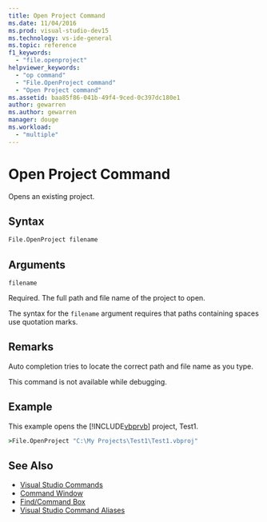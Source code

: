 ```yaml
---
title: Open Project Command
ms.date: 11/04/2016
ms.prod: visual-studio-dev15
ms.technology: vs-ide-general
ms.topic: reference
f1_keywords:
  - "file.openproject"
helpviewer_keywords:
  - "op command"
  - "File.OpenProject command"
  - "Open Project command"
ms.assetid: baa85f86-041b-49f4-9ced-0c397dc180e1
author: gewarren
ms.author: gewarren
manager: douge
ms.workload:
  - "multiple"
---
```

# Open Project Command
Opens an existing project.

## Syntax

```cmd
File.OpenProject filename
```

## Arguments
 `filename`

 Required. The full path and file name of the project to open.

 The syntax for the `filename` argument requires that paths containing spaces use quotation marks.

## Remarks
 Auto completion tries to locate the correct path and file name as you type.

 This command is not available while debugging.

## Example
 This example opens the [!INCLUDE[vbprvb](../../code-quality/includes/vbprvb_md.md)] project, Test1.

```cmd
>File.OpenProject "C:\My Projects\Test1\Test1.vbproj"
```

## See Also

- [Visual Studio Commands](../../ide/reference/visual-studio-commands.md)
- [Command Window](../../ide/reference/command-window.md)
- [Find/Command Box](../../ide/find-command-box.md)
- [Visual Studio Command Aliases](../../ide/reference/visual-studio-command-aliases.md)